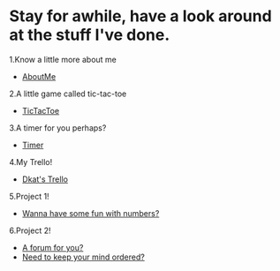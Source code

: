 # Stay for awhile, have a look around at the stuff I've done.

1.Know a little more about me
* [AboutMe](http://dkat90.github.io./)

2.A little game called tic-tac-toe
* [TicTacToe](http://dkat90.github.io/tic-tac-toe/)

3.A timer for you perhaps?
* [Timer](http://dkat90.github.io/timer/)

4.My Trello!
* [Dkat's Trello](https://trello.com/b/AomEKovj)

5.Project 1!
* [Wanna have some fun with numbers?](http://dkat90.github.io/project-1/)

6.Project 2!
* [A forum for you?](https://rocky-river-53893.herokuapp.com/)
* [Need to keep your mind ordered?]( https://vast-sands-88711.herokuapp.com/)
